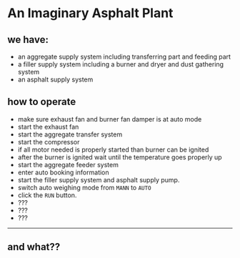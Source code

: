 An Imaginary Asphalt Plant
===

## we have:
- an aggregate supply system including transferring part and feeding part
- a filler supply system including a burner and dryer and dust gathering system
- an asphalt supply system

## how to operate
- make sure exhaust fan and burner fan damper is at auto mode
- start the exhaust fan
- start the aggregate transfer system
- start the compressor
- if all motor needed is properly started than burner can be ignited
- after the burner is ignited wait until the temperature goes properly up
- start the aggregate feeder system
- enter auto booking information
- start the filler supply system and asphalt supply pump.
- switch auto weighing mode from `MANN` to `AUTO`
- click the `RUN` button. 
- ??? 
- ???
- ???

---

## and what??